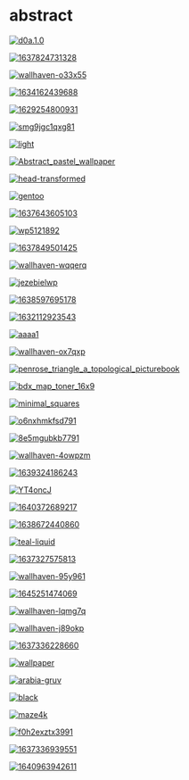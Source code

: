 # abstract

<a href="d0a.1.0.png"><img alt="d0a.1.0" src="d0a.1.0.png"></a>

<a href="1637824731328.png"><img alt="1637824731328" src="1637824731328.png"></a>

<a href="wallhaven-o33x55.png"><img alt="wallhaven-o33x55" src="wallhaven-o33x55.png"></a>

<a href="1634162439688.png"><img alt="1634162439688" src="1634162439688.png"></a>

<a href="1629254800931.png"><img alt="1629254800931" src="1629254800931.png"></a>

<a href="smg9jgc1qxg81.jpg"><img alt="smg9jgc1qxg81" src="smg9jgc1qxg81.jpg"></a>

<a href="light.png"><img alt="light" src="light.png"></a>

<a href="Abstract_pastel_wallpaper.png"><img alt="Abstract_pastel_wallpaper" src="Abstract_pastel_wallpaper.png"></a>

<a href="head-transformed.jpeg"><img alt="head-transformed" src="head-transformed.jpeg"></a>

<a href="gentoo.png"><img alt="gentoo" src="gentoo.png"></a>

<a href="1637643605103.jpg"><img alt="1637643605103" src="1637643605103.jpg"></a>

<a href="wp5121892.jpg"><img alt="wp5121892" src="wp5121892.jpg"></a>

<a href="1637849501425.jpg"><img alt="1637849501425" src="1637849501425.jpg"></a>

<a href="wallhaven-wqqerq.png"><img alt="wallhaven-wqqerq" src="wallhaven-wqqerq.png"></a>

<a href="jezebielwp.png"><img alt="jezebielwp" src="jezebielwp.png"></a>

<a href="1638597695178.jpg"><img alt="1638597695178" src="1638597695178.jpg"></a>

<a href="1632112923543.jpg"><img alt="1632112923543" src="1632112923543.jpg"></a>

<a href="aaaa1.jpg"><img alt="aaaa1" src="aaaa1.jpg"></a>

<a href="wallhaven-ox7qxp.jpg"><img alt="wallhaven-ox7qxp" src="wallhaven-ox7qxp.jpg"></a>

<a href="penrose_triangle_a_topological_picturebook.jpeg"><img alt="penrose_triangle_a_topological_picturebook" src="penrose_triangle_a_topological_picturebook.jpeg"></a>

<a href="bdx_map_toner_16x9.jpg"><img alt="bdx_map_toner_16x9" src="bdx_map_toner_16x9.jpg"></a>

<a href="minimal_squares.png"><img alt="minimal_squares" src="minimal_squares.png"></a>

<a href="o6nxhmkfsd791.png"><img alt="o6nxhmkfsd791" src="o6nxhmkfsd791.png"></a>

<a href="8e5mgubkb7791.jpg"><img alt="8e5mgubkb7791" src="8e5mgubkb7791.jpg"></a>

<a href="wallhaven-4owpzm.jpg"><img alt="wallhaven-4owpzm" src="wallhaven-4owpzm.jpg"></a>

<a href="1639324186243.png"><img alt="1639324186243" src="1639324186243.png"></a>

<a href="YT4oncJ.jpg"><img alt="YT4oncJ" src="YT4oncJ.jpg"></a>

<a href="1640372689217.png"><img alt="1640372689217" src="1640372689217.png"></a>

<a href="1638672440860.png"><img alt="1638672440860" src="1638672440860.png"></a>

<a href="teal-liquid.jpg"><img alt="teal-liquid" src="teal-liquid.jpg"></a>

<a href="1637327575813.png"><img alt="1637327575813" src="1637327575813.png"></a>

<a href="wallhaven-95y961.png"><img alt="wallhaven-95y961" src="wallhaven-95y961.png"></a>

<a href="1645251474069.jpg"><img alt="1645251474069" src="1645251474069.jpg"></a>

<a href="wallhaven-lqmg7q.jpg"><img alt="wallhaven-lqmg7q" src="wallhaven-lqmg7q.jpg"></a>

<a href="wallhaven-j89okp.png"><img alt="wallhaven-j89okp" src="wallhaven-j89okp.png"></a>

<a href="1637336228660.png"><img alt="1637336228660" src="1637336228660.png"></a>

<a href="wallpaper.jpg"><img alt="wallpaper" src="wallpaper.jpg"></a>

<a href="arabia-gruv.png"><img alt="arabia-gruv" src="arabia-gruv.png"></a>

<a href="black.jpeg"><img alt="black" src="black.jpeg"></a>

<a href="maze4k.png"><img alt="maze4k" src="maze4k.png"></a>

<a href="f0h2exztx3991.jpg"><img alt="f0h2exztx3991" src="f0h2exztx3991.jpg"></a>

<a href="1637336939551.jpg"><img alt="1637336939551" src="1637336939551.jpg"></a>

<a href="1640963942611.png"><img alt="1640963942611" src="1640963942611.png"></a>


